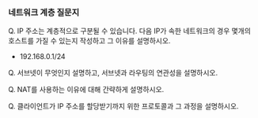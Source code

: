 ### 네트워크 계층 질문지

Q. IP 주소는 계층적으로 구분될 수 있습니다. 다음 IP가 속한 네트워크의 경우 몇개의 호스트를 가질 수 있는지 작성하고 그 이유를 설명하시오.

- 192.168.0.1/24

Q. 서브넷이 무엇인지 설명하고, 서브넷과 라우팅의 연관성을 설명하시오.

Q. NAT를 사용하는 이유에 대해 간략하게 설명하시오.

Q. 클라이언트가 IP 주소를 할당받기까지 위한 프로토콜과 그 과정을 설명하시오.
